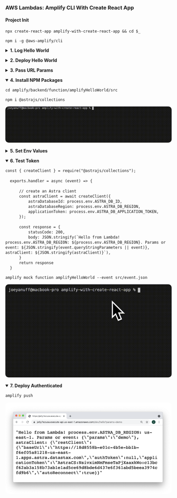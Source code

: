 ### AWS Lambdas: Amplify CLI With Create React App  ###

<p></p>

#### Project Init ####

<p></p>

<pre><code>npx create-react-app amplify-with-create-react-app && cd $_</code></pre>

<p></p>

<pre><code>npm i -g @aws-amplify/cli</code></pre>


<p></p>


<details closed>
  <summary><strong>1. Log Hello World</strong>
  </summary>

  <p></p>

  <table>
    <thead>
      <tr><th>
        📖 Amplify Docs: <a href="https://docs.amplify.aws/cli/start/workflows">Initialize new project</a>
      </th></tr>
    </thead>
  </table>

  <p></p>


  <pre><code>amplify init</code></pre>


  <p></p>


  <img style="border-radius:10px;max-width:520px" src="../assets/amplify-init.gif"/>


  <p></p>


  <pre><code>amplify add function</code></pre>


  <p></p>


  <img style="border-radius:10px;max-width:520px" src="../assets/amplify-add-function.gif"/>


  <p></p>



  <table>
    <thead>
      <tr><th>
        ⚠️ Template format error: Resource name is non alphanumeric.
      </th></tr>
    </thead>
    <tbody>
      <tr><td>
        All names must be lowercase or camelCase. 
      </td></tr>
    </tbody>
  </table>


  <p></p>


  <pre><code>amplify mock function amplifyHelloWorld</code></pre>


  <p></p>


  <img style="border-radius:10px;max-width:520px" src="../assets/amplify-mock-function.gif"/>


  <p></p>


</details>


<p></p>


<details closed>
  <summary><strong>2. Deploy Hello World</strong>
  </summary>


  <p></p>

  <table>
    <thead>
      <tr><th>
        📖 Amplify Docs: <a href="https://docs.amplify.aws/cli/restapi#create-a-rest-api">Create a REST API</a>
      </th></tr>
    </thead>
  </table>

  <p></p>


  <pre><code>amplify add api</code></pre>


  <p></p>


  <img style="border-radius:10px;max-width:520px" src="../assets/amplify-add-api.gif"/>


  <p></p>


  <pre><code>amplify push</code></pre>


  <p></p>


  <img style="border-radius:10px;max-width:520px" src="../assets/amplify-push.gif"/>


  <p></p>


  <img style="border-radius:10px;max-width:520px" src="../assets/amplify-hello.png"/>


  <p></p>


  <table>
    <thead>
      <tr><th>
        ⚠️ { "message:" : "Missing Authentication Token"}
      </th></tr>
    </thead>
    <tbody>
      <tr><td>
        Don't forget to add your route segment to url!
      </td></tr>
    </tbody>
  </table>


  <p></p>


</details>


<p></p>


<details closed>
  <summary><strong>3. Pass URL Params</strong>
  </summary>
  

  <p></p>


  <table>
    <thead>
      <tr><th>
        📖 Amplify Docs: <a href="https://docs.amplify.aws/lib/restapi/fetch/q/platform/js#accessing-query-parameters--body-in-lambda-proxy-function">Accessing query parameters & body in Lambda proxy function</a>
      </th></tr>
    </thead>
  </table>


  <p></p>


  <pre><code>exports.handler = async (event) => {
      const response = {
          statusCode: 200,
          body: JSON.stringify(`Hello from Lambda! Params or event: ${JSON.stringify(event.queryStringParameters || event)}`),
      }
      return response 
  }</code></pre>


  <p></p>


  <pre><code>amplify mock function amplifyHelloWorld --event src/event.json</code></pre>


  <p></p>


  <img style="border-radius:10px;max-width:520px" src="../assets/amplify-mock-event.gif"/>


  <p></p>


  <table>
    <thead>
      <tr><th>
        ⚠️ Params are undefined
      </th></tr>
    </thead>
    <tbody>
      <tr><td>
        Use the event object from your local event.json to mock event.queryStringParameters. Alternately, set manually <a href="https://docs.amplify.aws/cli/restapi/testing#test-the-api-with-amplify-mock">like so</a>.
      </td></tr>
    </tbody>
  </table>


  <p></p>


  <pre><code>amplify push</code></pre>


  <p></p>


  <img style="border-radius:10px;max-width:520px" src="../assets/params.gif"/>


  <p></p>


  <img style="border-radius:10px;max-width:520px" src="../assets/amplify-test-params.png"/>


  <p></p>


  <img style="border-radius:10px;max-width:520px" src="../assets/amplify-test-event.png"/>


  <p></p>


</details>


<p></p>


<details open>

  <summary><strong>4. Install NPM Packages</strong>
  </summary>

  <p></p>

  <pre><code>cd amplify/backend/function/amplifyHelloWorld/src</code></pre>


  <p></p>

  <pre><code>npm i @astrajs/collections</code></pre>


  <img style="border-radius:10px;max-width:520px" src="../assets/amplify-npm.gif"/>


  <p></p>

</details>


<p></p>


<details closed>
  <summary><strong>5. Set Env Values</strong>
  </summary>

  <p></p>

  <table>
    <thead>
      <tr><th>
        📖 Amplify Docs: <a href="https://docs.aws.amazon.com/lambda/latest/dg/configuration-envvars.html#configuration-envvars-config">Configuring environment variables</a>
      </th></tr>
    </thead>
  </table>


  <p></p>


  <img style="border-radius:10px;max-width:520px" src="../assets/amplify-env-dash.png"/>


  <p></p>


  <pre><code>exports.handler = async (event) => {
      const response = {
          statusCode: 200,
          body: JSON.stringify(`Hello from Lambda! process.env.ASTRA_DB_REGION: ${process.env.ASTRA_DB_REGION}. Params or event: ${JSON.stringify(event.queryStringParameters || event)}`),
      }
      return response 
  }</code></pre>


  <p></p>


  <table>
    <thead>
      <tr><th>
        📖 Amplify Docs: <a href="https://docs.amplify.aws/cli/usage/mock#function-mock-environment-variables">Function mock environment variables</a>
      </th></tr>
    </thead>
    <tbody>
      <tr><td>
      You can also override any mock environment variables in a .env file within the function directory (ie. &lt;project root&gt;/amplify/backend/function/&lt;function name&gt;/.env).</td>
      </tr>
    </tbody>
  </table>


  <p></p>


  <pre><code>ASTRA_DB_ID=18d8558b-e01c-4b5e-bb1b-f6ef05a81218
  ASTRA_DB_REGION=us-east-1
  ASTRA_DB_APPLICATION_TOKEN=AstraCS:NsivximNmFmseTaPjXaaxkWo:c13bcf62ab3a158b73ab1e1ad5ce69d8bde6d437e6f361abd5beea3974cfd9b6</code></pre>


  <p></p>


  <img style="border-radius:10px;max-width:520px" src="../assets/amplify-env-mock.gif"/>


  <p></p>


  <pre><code>amplify push</code></pre>


  <img style="border-radius:10px;max-width:520px" src="../assets/amplify-env-test.png"/>


  <p></p>


</details>


<p></p>


<details open>
  <summary><strong>6. Test Token</strong>
  </summary>

  <p></p>

  <pre><code>const { createClient } = require("@astrajs/collections");

  exports.handler = async (event) => {

      // create an Astra client
      const astraClient = await createClient({
          astraDatabaseId: process.env.ASTRA_DB_ID,
          astraDatabaseRegion: process.env.ASTRA_DB_REGION,
          applicationToken: process.env.ASTRA_DB_APPLICATION_TOKEN,
      });

      const response = {
          statusCode: 200,
          body: JSON.stringify(`Hello from Lambda! process.env.ASTRA_DB_REGION: ${process.env.ASTRA_DB_REGION}. Params or event: ${JSON.stringify(event.queryStringParameters || event)}, astraClient: ${JSON.stringify(astraClient)}`),
      }
      return response 
  }</code></pre>

  <p></p>


  <pre><code>amplify mock function amplifyHelloWorld --event src/event.json</code></pre>

  <p></p>


  <img style="border-radius:10px;max-width:520px" src="../assets/amplify-mock-astra.gif"/>


  <p></p>
  

</details>


<p></p>


<details open>
  <summary><strong>7. Deploy Authenticated</strong>
  </summary>

  <p></p>

  <pre><code>amplify push</code></pre>

  <p></p>

  <img style="border-radius:10px;max-width:520px" src="../assets/amplify-deploy-astra.png"/>


  <p></p>


</details>